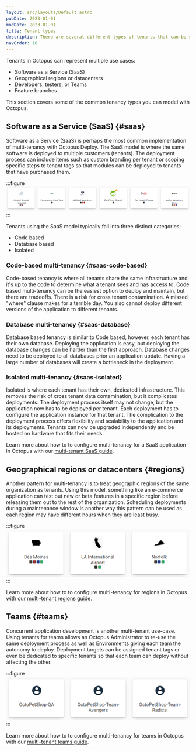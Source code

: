 ```yaml
---
layout: src/layouts/Default.astro
pubDate: 2023-01-01
modDate: 2023-01-01
title: Tenant types
description: There are several different types of tenants that can be supported with Octopus Deploy.
navOrder: 10
---
```


Tenants in Octopus can represent multiple use cases:

- Software as a Service (SaaS)
- Geographical regions or datacenters
- Developers, testers, or Teams
- Feature branches

This section covers some of the common tenancy types you can model with Octopus.

## Software as a Service (SaaS) {#saas}

Software as a Service (SaaS) is perhaps the most common implementation of multi-tenancy with Octopus Deploy.  The SaaS model is where the same software is deployed to multiple customers (tenants).  The deployment process can include items such as custom branding per tenant or scoping specific steps to tenant tags so that modules can be deployed to tenants that have purchased them.

:::figure
![](/docs/tenants/images/saas-tenants.png "width=500")
:::

Tenants using the SaaS model typically fall into three distinct categories:

- Code based
- Database based
- Isolated

### Code-based multi-tenancy {#saas-code-based}

Code-based tenancy is where all tenants share the same infrastructure and it's up to the code to determine what a tenant sees and has access to.  Code based multi-tenancy can be the easiest option to deploy and maintain, but there are tradeoffs. There is a risk for cross tenant contamination. A missed "where" clause makes for a terrible day. You also cannot deploy different versions of the application to different tenants.

### Database multi-tenancy {#saas-database}

Database based tenancy is similar to Code based, however, each tenant has their own database.  Deploying the application is easy, but deploying the database changes can be harder than the first approach. Database changes need to be deployed to all databases prior an application update. Having a large number of databases will create a bottleneck in the deployment.

### Isolated multi-tenancy {#saas-isolated}

Isolated is where each tenant has their own, dedicated infrastructure.  This removes the risk of cross tenant data contamination, but it complicates deployments. The deployment process itself may not change, but the application now has to be deployed per tenant. Each deployment has to configure the application instance for that tenant. The complication to the deployment process offers flexibility and scalability to the application and its deployments. Tenants can now be upgraded independently and be hosted on hardware that fits their needs.

Learn more about how to to configure multi-tenancy for a SaaS application in Octopus with our [multi-tenant SaaS guide](/docs/tenants/guides/multi-tenant-saas-application).

## Geographical regions or datacenters {#regions}

Another pattern for multi-tenancy is to treat geographic regions of the same organization as tenants.  Using this model, something like an e-commerce application can test out new or beta features in a specific region before releasing them out to the rest of the organization.  Scheduling deployments during a maintenance window is another way this pattern can be used as each region may have different hours when they are least busy.

:::figure
![](/docs/tenants/images/region-tenants.png "width=500")
:::

Learn more about how to to configure multi-tenancy for regions in Octopus with our [multi-tenant regions guide](/docs/tenants/guides/multi-tenant-region).

## Teams {#teams}

Concurrent application development is another multi-tenant use-case.  Using tenants for teams allows an Octopus Administrator to re-use the same deployment process as well as Environments giving each team the autonomy to deploy.  Deployment targets can be assigned tenant tags or even be dedicated to specific tenants so that each team can deploy without affecting the other.

:::figure
![](/docs/tenants/images/team-tenants.png "width=500")
:::

Learn more about how to to configure multi-tenancy for teams in Octopus with our [multi-tenant teams guide](/docs/tenants/guides/multi-tenant-teams).
